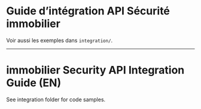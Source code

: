 # Guide d’intégration API Sécurité immobilier

Voir aussi les exemples dans `integration/`.

---

# immobilier Security API Integration Guide (EN)

See integration folder for code samples.

